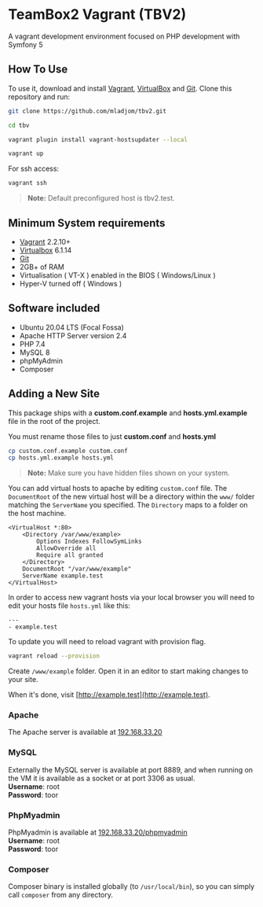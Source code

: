 # TeamBox2 Vagrant (TBV2)

A vagrant development environment focused on PHP development with Symfony 5 


## How To Use

To use it, download and install [Vagrant](https://www.vagrantup.com), [VirtualBox](https://www.virtualbox.org/) and [Git](https://git-scm.com/). Clone this repository and run:

```bash
git clone https://github.com/mladjom/tbv2.git
```

```bash
cd tbv
```

```bash
vagrant plugin install vagrant-hostsupdater --local
```

```bash
vagrant up
```

For ssh access:
```bash
vagrant ssh
```

> **Note:** Default preconfigured host is tbv2.test.

## Minimum System requirements

- [Vagrant](https://www.vagrantup.com) 2.2.10+
- [Virtualbox](https://www.virtualbox.org) 6.1.14
- [Git](https://git-scm.com/) 
- 2GB+ of RAM
- Virtualisation ( VT-X ) enabled in the BIOS ( Windows/Linux )
- Hyper-V turned off ( Windows )

## Software included

- Ubuntu 20.04 LTS (Focal Fossa)
- Apache HTTP Server version 2.4
- PHP 7.4
- MySQL 8
- phpMyAdmin 
- Composer

## Adding a New Site

This package ships with a **custom.conf.example** and **hosts.yml.example** file in the root of the project.

You must rename those files to just **custom.conf** and **hosts.yml**

```bash
cp custom.conf.example custom.conf
cp hosts.yml.example hosts.yml
```

> **Note:** Make sure you have hidden files shown on your system.

You can add virtual hosts to apache by editing `custom.conf` file. The `DocumentRoot` of the new virtual host will be a directory within the
`www/` folder matching the `ServerName` you specified. The `Directory` maps to a folder on the host machine.

    <VirtualHost *:80>
        <Directory /var/www/example>
            Options Indexes FollowSymLinks
            AllowOverride all
            Require all granted
        </Directory>
        DocumentRoot "/var/www/example"
        ServerName example.test
    </VirtualHost>

In order to access new vagrant hosts via your local browser you will need to edit your hosts file `hosts.yml` like this:

    ---
    - example.test

To update you will need to reload vagrant with provision flag.

```bash
vagrant reload --provision
```

Create `/www/example` folder. Open it in an editor to start making changes to your site.

When it's done, visit  [http://example.test](http://example.test).

### Apache
The Apache server is available at [192.168.33.20](http://192.168.33.20)

### MySQL
Externally the MySQL server is available at port 8889, and when running on the VM it is available as a socket or at port 3306 as usual.  
**Username**: root  
**Password**: toor

### PhpMyadmin
PhpMyadmin is available at [192.168.33.20/phpmyadmin](http://192.168.33.10/phpmyadmin)  
**Username**: root  
**Password**: toor

### Composer

Composer binary is installed globally (to `/usr/local/bin`), so you can simply call `composer` from any directory.

